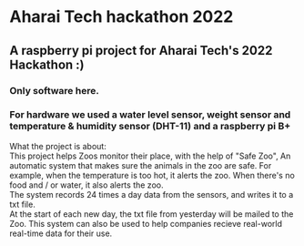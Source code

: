 # Aharai Tech hackathon 2022
## A raspberry pi project for Aharai Tech's 2022 Hackathon :)
### Only software here.
### For hardware we used a water level sensor, weight sensor and temperature & humidity sensor (DHT-11) and a raspberry pi B+

What the project is about:  
This project helps Zoos monitor their place, with the help of "Safe Zoo",
An automatic system that makes sure the animals in the zoo are safe.
For example, when the temperature is too hot, it alerts the zoo.
When there's no food and / or water, it also alerts the zoo.  
The system records 24 times a day data from the sensors, and writes it to a txt file.  
At the start of each new day, the txt file from yesterday will be mailed to the Zoo.
This system can also be used to help companies recieve real-world real-time data for their use.
